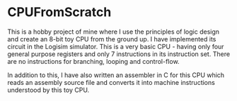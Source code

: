 # CPUFromScratch
This is a hobby project of mine where I use the principles of logic design and create an 8-bit toy CPU from the ground up. I have implemented its circuit in the Logisim simulator. This is a very basic CPU - having only four general purpose registers and only 7 instructions in its instruction set. There are no instructions for branching, looping and control-flow.

In addition to this, I have also written an assembler in C for this CPU which reads an assembly source file and converts it into machine instructions understood by this toy CPU.
